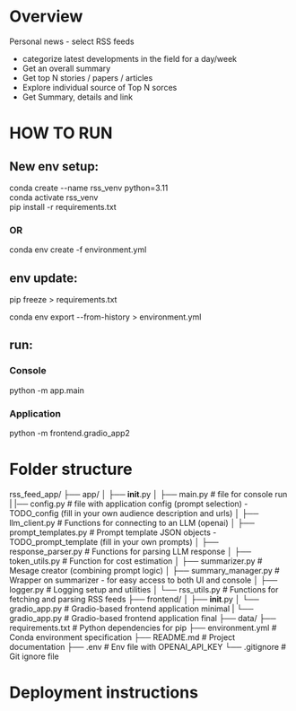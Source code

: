 # Overview

Personal news - select RSS feeds 
- categorize latest developments in the field for a day/week  
- Get an overall summary
- Get top N stories / papers / articles
- Explore individual source of Top N sorces
- Get Summary, details and link





# HOW TO RUN

## New env setup:  

conda create --name rss_venv python=3.11   
conda activate rss_venv  
pip install -r requirements.txt
<!-- pip install openai gradio feedparser beautifulsoup4  -->

### OR  

conda env create -f environment.yml

## env update:  
pip freeze > requirements.txt  
<!-- conda env export > environment.yml   -->
conda env export --from-history > environment.yml  

## run:

### Console
python -m app.main
<!-- python app/main.py -->
### Application
python -m frontend.gradio_app2
<!-- python frontend/gradio_app.py -->

# Folder structure
rss_feed_app/
├── app/
│   ├── __init__.py
│   ├── main.py           # file for console run
|   |── config.py           # file with application config (prompt selection) - TODO_config (fill in your own audience description and urls)
│   ├── llm_client.py     # Functions for connecting to an LLM (openai)
│   ├── prompt_templates.py  # Prompt template JSON objects - TODO_prompt_template (fill in your own prompts)
│   ├── response_parser.py   # Functions for parsing LLM response
│   ├── token_utils.py       # Function for cost estimation
│   ├── summarizer.py       # Mesage creator (combining prompt logic)
│   ├── summary_manager.py   # Wrapper on summarizer - for easy access to both UI and console
│   ├── logger.py         # Logging setup and utilities
│   └── rss_utils.py      # Functions for fetching and parsing RSS feeds
├── frontend/
│   ├── __init__.py
│   └── gradio_app.py     # Gradio-based frontend application minimal
|   └── gradio_app.py     # Gradio-based frontend application final
├── data/
├── requirements.txt      # Python dependencies for pip
├── environment.yml       # Conda environment specification
├── README.md             # Project documentation
├── .env                  # Env file with OPENAI_API_KEY
└── .gitignore            # Git ignore file

# Deployment instructions

